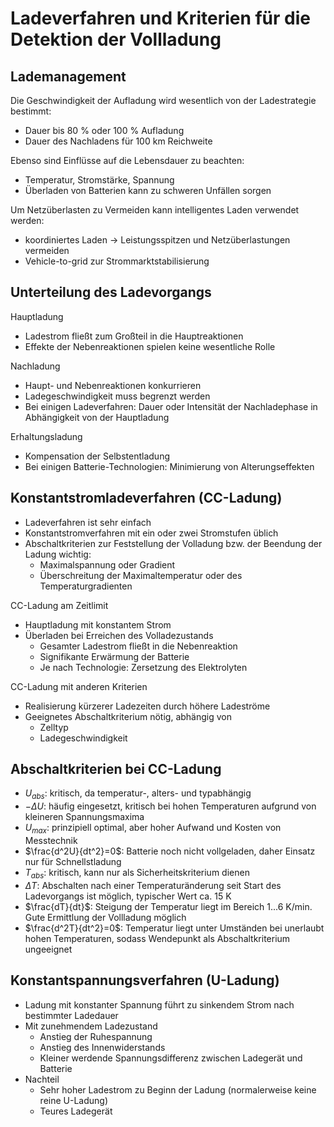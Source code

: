 # Ladeverfahren und Kriterien für die Detektion der Vollladung
## Lademanagement
Die Geschwindigkeit der Aufladung wird wesentlich von der Ladestrategie bestimmt:
- Dauer bis 80 % oder 100 % Aufladung
- Dauer des Nachladens für 100 km Reichweite

Ebenso sind Einflüsse auf die Lebensdauer zu beachten:
- Temperatur, Stromstärke, Spannung
- Überladen von Batterien kann zu schweren Unfällen sorgen

Um Netzüberlasten zu Vermeiden kann intelligentes Laden verwendet werden:
- koordiniertes Laden -> Leistungsspitzen und Netzüberlastungen vermeiden
- Vehicle-to-grid zur Strommarktstabilisierung

## Unterteilung des Ladevorgangs
Hauptladung
- Ladestrom fließt zum Großteil in die Hauptreaktionen
- Effekte der Nebenreaktionen spielen keine wesentliche Rolle

Nachladung
- Haupt- und Nebenreaktionen konkurrieren
- Ladegeschwindigkeit muss begrenzt werden
- Bei einigen Ladeverfahren: Dauer oder Intensität der Nachladephase in Abhängigkeit von der Hauptladung

Erhaltungsladung
- Kompensation der Selbstentladung
- Bei einigen Batterie-Technologien: Minimierung von Alterungseffekten

## Konstantstromladeverfahren (CC-Ladung)
- Ladeverfahren ist sehr einfach
- Konstantstromverfahren mit ein oder zwei Stromstufen üblich
- Abschaltkriterien zur Feststellung der Volladung bzw. der Beendung der Ladung wichtig:
	- Maximalspannung oder Gradient
	- Überschreitung der Maximaltemperatur oder des Temperaturgradienten

CC-Ladung am Zeitlimit
- Hauptladung mit konstantem Strom
- Überladen bei Erreichen des Volladezustands
	- Gesamter Ladestrom fließt in die Nebenreaktion
	- Signifikante Erwärmung der Batterie
	- Je nach Technologie: Zersetzung des Elektrolyten

CC-Ladung mit anderen Kriterien
- Realisierung kürzerer Ladezeiten durch höhere Ladeströme
- Geeignetes Abschaltkriterium nötig, abhängig von
	- Zelltyp
	- Ladegeschwindigkeit

## Abschaltkriterien bei CC-Ladung
- $U_{abs}$: kritisch, da temperatur-, alters- und typabhängig
- $-\Delta U$: häufig eingesetzt, kritisch bei hohen Temperaturen aufgrund von kleineren Spannungsmaxima
- $U_{max}$: prinzipiell optimal, aber hoher Aufwand und Kosten von Messtechnik
- $\frac{d^2U}{dt^2}=0$: Batterie noch nicht vollgeladen, daher Einsatz nur für Schnellstladung
- $T_{abs}$: kritisch, kann nur als Sicherheitskriterium dienen
- $\Delta T$: Abschalten nach einer Temperaturänderung seit Start des Ladevorgangs ist möglich, typischer Wert ca. 15 K
- $\frac{dT}{dt}$: Steigung der Temperatur liegt im Bereich 1...6 K/min. Gute Ermittlung der Vollladung möglich
- $\frac{d^2T}{dt^2}=0$: Temperatur liegt unter Umständen bei unerlaubt hohen Temperaturen, sodass Wendepunkt als Abschaltkriterium ungeeignet

## Konstantspannungsverfahren (U-Ladung)
- Ladung mit konstanter Spannung führt zu sinkendem Strom nach bestimmter Ladedauer
- Mit zunehmendem Ladezustand
	- Anstieg der Ruhespannung
	- Anstieg des Innenwiderstands
	- Kleiner werdende Spannungsdifferenz zwischen Ladegerät und Batterie
- Nachteil
	- Sehr hoher Ladestrom zu Beginn der Ladung (normalerweise keine reine U-Ladung)
	- Teures Ladegerät

